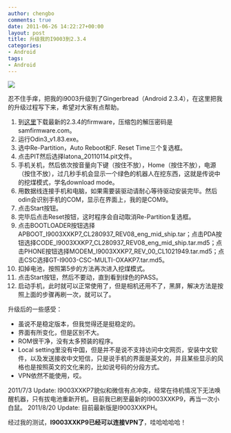 ```yaml
---
author: chengbo
comments: true
date: 2011-06-26 14:22:27+00:00
layout: post
title: 升级我的I9003到2.3.4
categories:
- Android
tags:
- Android
---
```


![](http://static.chengbo.net/images/2011/06/samsung_logo.png)

忍不住手痒，把我的i9003升级到了Gingerbread（Android 2.3.4），在这里把我的升级过程写下来，希望对大家有点帮助。
	
  1. 到[这里](http://forum.xda-developers.com/showthread.php?t=1004647)下载最新的2.3.4的firmware，压缩包的解压密码是samfirmware.com。
  2. 运行Odin3_v1.83.exe。
  3. 选中Re-Partition，Auto Reboot和F. Reset Time三个复选框。
  4. 点击PIT然后选择latona_20110114.pit文件。
  5. 手机关机，然后依次按音量向下键（按住不放），Home（按住不放），电源（按住不放），过几秒手机会显示一个绿色的机器人在挖东西，这就是传说中的挖煤模式，学名download mode。
  6. 用数据线连接手机和电脑，如果需要装驱动请耐心等待驱动安装完毕。然后odin会识别手机的COM，显示在界面上，我的是COM9。
  7. 点击Start按钮。
  8. 完毕后点击Reset按钮，这时程序会自动取消Re-Partition复选框。
  9. 点击BOOTLOADER按钮选择APBOOT_I9003XXKP7_CL280937_REV08_eng_mid_ship.tar；点击PDA按钮选择CODE_I9003XXKP7_CL280937_REV08_eng_mid_ship.tar.md5；点击PHONE按钮选择MODEM_I9003XXKP7_REV_00_CL1021949.tar.md5；点击CSC选择GT-I9003-CSC-MULTI-OXAKP7.tar.md5。
  10. 扣掉电池，按照第5步的方法再次进入挖煤模式。
  11. 点击Start按钮，然后不要动，直到看到绿色的PASS。
  12. 启动手机，此时就可以正常使用了，但是相机还用不了，黑屏，解决方法是按照上面的步骤再刷一次，就可以了。

升级后的一些感受：
	
  * 虽说不是稳定版本，但我觉得还是挺稳定的。
  * 界面有所变化，但是区别不大。
  * ROM很干净，没有太多预装的程序。
  * Local setting里没有中国，但是并不是说不支持访问中文网页，安装中文软件，以及发送接收中文短信，只是说手机的界面是英文的，并且某些显示的风格也是按照英文的文化来的，比如说号码的分段方式。
  * VPN依然不能使用，哎。

2011/7/3 Update:
I9003XXKP7貌似和微信有点冲突，经常在待机情况下无法唤醒机器，只有拔电池重新开机。目前我已刷至最新的I9003XXKP9，再当一次小白鼠。
2011/8/20 Update:
目前最新版是I9003XXKPH。

经过我的测试，**I9003XXKP9已经可以连接VPN了**，哇哈哈哈哈！
